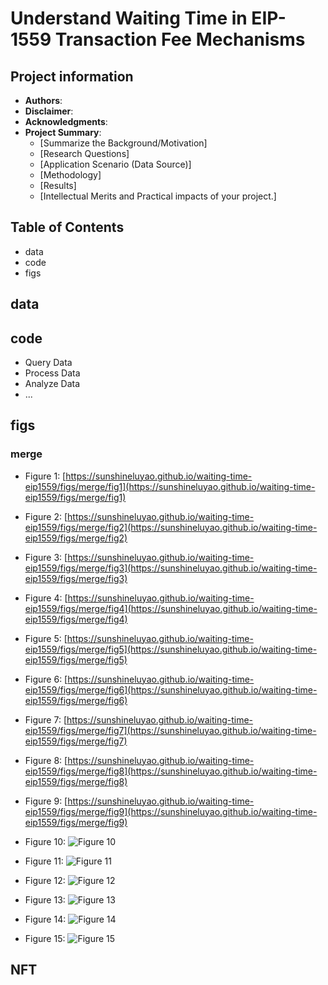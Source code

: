 # Understand Waiting Time in EIP-1559 Transaction Fee Mechanisms

## Project information
- **Authors**: 
- **Disclaimer**: 
- **Acknowledgments**: 
- **Project Summary**: 
  - [Summarize the Background/Motivation]
  - [Research Questions]
  - [Application Scenario (Data Source)]
  - [Methodology]
  - [Results]
  - [Intellectual Merits and Practical impacts of your project.]

## Table of Contents
- data
- code
- figs



## data



## code
- Query Data
- Process Data
- Analyze Data
- ...

## figs
### merge
- Figure 1: [https://sunshineluyao.github.io/waiting-time-eip1559/figs/merge/fig1](https://sunshineluyao.github.io/waiting-time-eip1559/figs/merge/fig1)
- Figure 2: [https://sunshineluyao.github.io/waiting-time-eip1559/figs/merge/fig2](https://sunshineluyao.github.io/waiting-time-eip1559/figs/merge/fig2)
- Figure 3: [https://sunshineluyao.github.io/waiting-time-eip1559/figs/merge/fig3](https://sunshineluyao.github.io/waiting-time-eip1559/figs/merge/fig3)
- Figure 4: [https://sunshineluyao.github.io/waiting-time-eip1559/figs/merge/fig4](https://sunshineluyao.github.io/waiting-time-eip1559/figs/merge/fig4)
- Figure 5: [https://sunshineluyao.github.io/waiting-time-eip1559/figs/merge/fig5](https://sunshineluyao.github.io/waiting-time-eip1559/figs/merge/fig5)
- Figure 6: [https://sunshineluyao.github.io/waiting-time-eip1559/figs/merge/fig6](https://sunshineluyao.github.io/waiting-time-eip1559/figs/merge/fig6)
- Figure 7: [https://sunshineluyao.github.io/waiting-time-eip1559/figs/merge/fig7](https://sunshineluyao.github.io/waiting-time-eip1559/figs/merge/fig7)
- Figure 8: [https://sunshineluyao.github.io/waiting-time-eip1559/figs/merge/fig8](https://sunshineluyao.github.io/waiting-time-eip1559/figs/merge/fig8)
- Figure 9: [https://sunshineluyao.github.io/waiting-time-eip1559/figs/merge/fig9](https://sunshineluyao.github.io/waiting-time-eip1559/figs/merge/fig9)
- Figure 10:
![Figure 10](https://github.com/sunshineluyao/waiting-time-eip1559/blob/main/figs/merge/fig10.jpeg)

- Figure 11:
![Figure 11](https://github.com/sunshineluyao/waiting-time-eip1559/blob/main/figs/merge/fig11.jpeg)

- Figure 12:
![Figure 12](https://github.com/sunshineluyao/waiting-time-eip1559/blob/main/figs/merge/fig12.png)

- Figure 13:
![Figure 13](https://github.com/sunshineluyao/waiting-time-eip1559/blob/main/figs/merge/fig13.png)

- Figure 14:
![Figure 14](https://github.com/sunshineluyao/waiting-time-eip1559/blob/main/figs/merge/fig14.png)

- Figure 15:
![Figure 15](https://github.com/sunshineluyao/waiting-time-eip1559/blob/main/figs/merge/fig15.png)


## NFT
